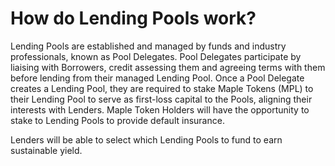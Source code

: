 # How do Lending Pools work?

Lending Pools are established and managed by funds and industry professionals, known as Pool Delegates. Pool Delegates participate by liaising with Borrowers, credit assessing them and agreeing terms with them before lending from their managed Lending Pool. Once a Pool Delegate creates a Lending Pool, they are required to stake Maple Tokens \(MPL\) to their Lending Pool to serve as first-loss capital to the Pools, aligning their interests with Lenders. Maple Token Holders will have the opportunity to stake to Lending Pools to provide default insurance.

Lenders will be able to select which Lending Pools to fund to earn sustainable yield.

